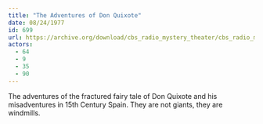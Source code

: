 ```yaml
---
title: "The Adventures of Don Quixote"
date: 08/24/1977
id: 699
url: https://archive.org/download/cbs_radio_mystery_theater/cbs_radio_mystery_theater-0651-0700.zip/cbs_radio_mystery_theater-0651-0700%2Fcbsrmt_0699_the_adventures_of_don_quixote.mp3
actors:
  - 64
  - 9
  - 35
  - 90
---
```

The adventures of the fractured fairy tale of Don Quixote and his misadventures in 15th Century Spain. They are not giants, they are windmills.
